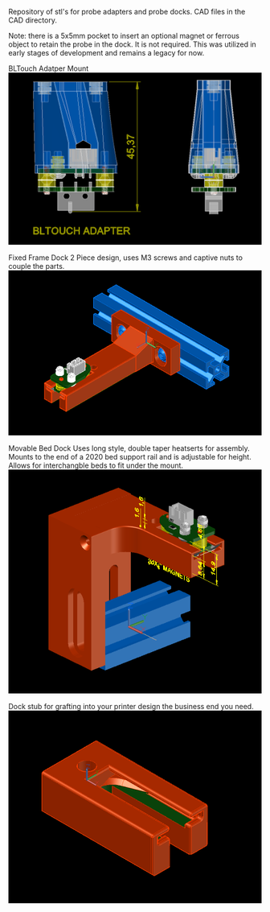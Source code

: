 Repository of stl's for probe adapters and probe docks. 
CAD files in the CAD directory. 

Note: there is a 5x5mm pocket to insert an optional magnet or ferrous object to retain the probe in the dock. It is not required. This was utilized in early stages of development and remains a legacy for now. 


BLTouch Adatper  Mount
![iso](/images/BLT_Adapter.png)   

Fixed Frame Dock
2 Piece design, uses M3 screws and captive nuts to couple the parts. 
![Probe docked in Frame mounted fixed dock](/images/Probe_Docked.png)  

Movable Bed Dock
Uses long style, double taper heatserts for assembly. Mounts to the end of a 2020 bed support rail and is adjustable for height. Allows for interchangble beds to fit under the mount.   
![iso](/images/2020Rail_Mount.png) 

Dock stub for grafting into your printer design
the business end you need. 
![iso](/images/Grafting_Stub.png)  
